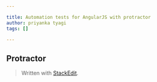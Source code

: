 ```yaml
---

title: Automation tests for AngularJS with protractor
author: priyanka tyagi
tags: []

---
```


## Protractor

> Written with [StackEdit](https://stackedit.io/).
<!--stackedit_data:
eyJoaXN0b3J5IjpbLTE1MDM0ODYwMjksLTI5NTE2NTY5NiwtMT
UwMzQ4NjAyOSw3MzA5OTgxMTYsNTgzNjA2MTM3XX0=
-->